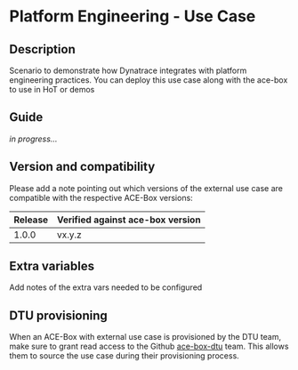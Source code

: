 # Platform Engineering - Use Case

## Description

Scenario to demonstrate how Dynatrace integrates with platform engineering practices. You can deploy this use case along with the ace-box to use in HoT or demos

## Guide

_in progress..._


## Version and compatibility

Please add a note pointing out which versions of the external use case are compatible with the respective ACE-Box versions:

| Release | Verified against ace-box version |
| --- | --- |
| 1.0.0 | vx.y.z |

## Extra variables

Add notes of the extra vars needed to be configured

## DTU provisioning

When an ACE-Box with external use case is provisioned by the DTU team, make sure to grant read access to the Github [ace-box-dtu](https://github.com/orgs/dynatrace-ace/teams/ace-box-dtu) team. This allows them to source the use case during their provisioning process.
